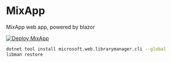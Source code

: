 # MixApp

MixApp web app, powered by blazor

[![Deploy MixApp](https://github.com/ConchbrainClub/MixApp/actions/workflows/deploy.yaml/badge.svg)](https://github.com/ConchbrainClub/MixApp/actions/workflows/deploy.yaml)

```bash
dotnet tool install microsoft.web.librarymanager.cli --global
libman restore
```